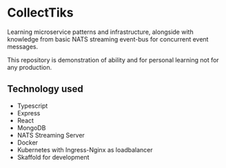 # CollectTiks
Learning microservice patterns and infrastructure, alongside with knowledge from basic NATS streaming event-bus for concurrent event messages. 

This repository is demonstration of ability and for personal learning not for any production.

## Technology used
- Typescript
- Express
- React
- MongoDB
- NATS Streaming Server
- Docker
- Kubernetes with Ingress-Nginx as loadbalancer
- Skaffold for development
